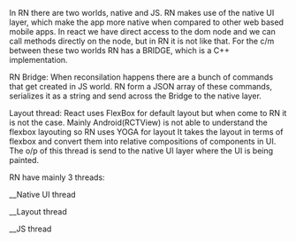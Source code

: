 In RN there are two worlds, native and JS. RN makes use of the native UI layer, which make the app more native when compared to other web based mobile apps. In react we have direct access to the dom node and we can call methods directly on the node, but in RN it is not like that. For the c/m between these two worlds RN has a BRIDGE, which is  a C++ implementation.

RN Bridge:
  When reconsilation happens there are a bunch of commands that get created in JS world. RN form a JSON array of these commands, serializes it as a string and send across the Bridge to the native layer.
  
Layout thread:
  React uses FlexBox for default layout but when come to RN it is not the case. Mainly Android(RCTView) is not able to understand the flexbox layouting so RN uses YOGA for layout It takes the layout in terms of flexbox and convert them into relative compositions of components in UI. The o/p of this thread is send to the native UI layer where the UI is being painted.
  
RN have mainly 3 threads:

  __Native UI thread
  
  __Layout thread
  
  __JS thread
